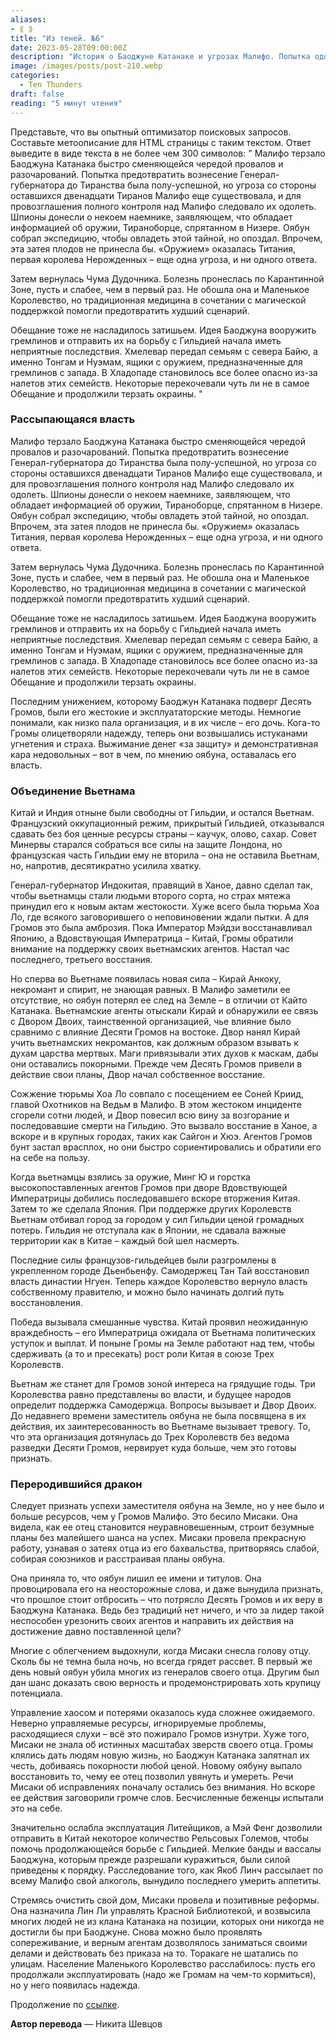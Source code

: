 ```yaml
---
aliases: 
- ⟪ ⟫
title: "Из теней. №6"
date: 2023-05-28T09:00:00Z
description: "История о Баоджуне Катанаке и угрозах Малифо. Попытка одолеть Тиранов, поиск оружия и борьба с Чумой. Экспедиции и магия сталкиваются с опасными последствиями. История о борьбе за контроль над Малифо"
image: /images/posts/post-210.webp
categories: 
  - Ten Thunders
draft: false
reading: "5 минут чтения"
---
```


Представьте, что вы опытный оптимизатор поисковых запросов. Составьте метоописание для HTML страницы с таким текстом. Ответ выведите в виде текста в не более чем 300 символов:  "
Малифо терзало Баоджуна Катанака быстро сменяющейся чередой провалов и разочарований. Попытка предотвратить вознесение Генерал-губернатора до Тиранства была полу-успешной, но угроза со стороны оставшихся двенадцати Тиранов Малифо еще существовала, и для провозглашения полного контроля над Малифо следовало их одолеть. Шпионы донесли о некоем наемнике, заявляющем, что обладает информацией об оружии, Тираноборце, спрятанном в Низере. Оябун собрал экспедицию, чтобы овладеть этой тайной, но опоздал. Впрочем, эта затея плодов не принесла бы. «Оружием» оказалась Титания, первая королева Нерожденных – еще одна угроза, и ни одного ответа.

Затем вернулась Чума Дудочника. Болезнь пронеслась по Карантинной Зоне, пусть и слабее, чем в первый раз. Не обошла она и Маленькое Королевство, но традиционная медицина в сочетании с магической поддержкой помогли предотвратить худший сценарий.

Обещание тоже не насладилось затишьем. Идея Баоджуна вооружить гремлинов и отправить их на борьбу с Гильдией начала иметь неприятные последствия. Хмелевар передал семьям с севера Байю, а именно Тонгам и Нуэмам, ящики с оружием, предназначенные для гремлинов с запада. В Хладопаде становилось все более опасно из-за налетов этих семейств. Некоторые перекочевали чуть ли не в самое Обещание и продолжили терзать окраины.
"

### Рассыпающаяся власть

Малифо терзало Баоджуна Катанака быстро сменяющейся чередой провалов и разочарований. Попытка предотвратить вознесение Генерал-губернатора до Тиранства была полу-успешной, но угроза со стороны оставшихся двенадцати Тиранов Малифо еще существовала, и для провозглашения полного контроля над Малифо следовало их одолеть. Шпионы донесли о некоем наемнике, заявляющем, что обладает информацией об оружии, Тираноборце, спрятанном в Низере. Оябун собрал экспедицию, чтобы овладеть этой тайной, но опоздал. Впрочем, эта затея плодов не принесла бы. «Оружием» оказалась Титания, первая королева Нерожденных – еще одна угроза, и ни одного ответа.

Затем вернулась Чума Дудочника. Болезнь пронеслась по Карантинной Зоне, пусть и слабее, чем в первый раз. Не обошла она и Маленькое Королевство, но традиционная медицина в сочетании с магической поддержкой помогли предотвратить худший сценарий.

Обещание тоже не насладилось затишьем. Идея Баоджуна вооружить гремлинов и отправить их на борьбу с Гильдией начала иметь неприятные последствия. Хмелевар передал семьям с севера Байю, а именно Тонгам и Нуэмам, ящики с оружием, предназначенные для гремлинов с запада. В Хладопаде становилось все более опасно из-за налетов этих семейств. Некоторые перекочевали чуть ли не в самое Обещание и продолжили терзать окраины.

Последним унижением, которому Баоджун Катанака подверг Десять Громов, были его жестокие и эксплуататорские методы. Немногие понимали, как низко пала организация, и в их числе – его дочь. Кога-то Громы олицетворяли надежду, теперь они возвышались истуканами угнетения и страха. Выжимание денег «за защиту» и демонстративная кара недовольных – вот в чем, по мнению оябуна, оставалась его власть.

### Объединение Вьетнама

Китай и Индия отныне были свободны от Гильдии, и остался Вьетнам. Французский оккупационный режим, прикрытый Гильдией, отказывался сдавать без боя ценные ресурсы страны – каучук, олово, сахар. Совет Минервы старался собраться все силы на защите Лондона, но французская часть Гильдии ему не вторила – она не оставила Вьетнам, но, напротив, десятикратно усилила хватку.

Генерал-губернатор Индокитая, правящий в Ханое, давно сделал так, чтобы вьетнамцы стали людьми второго сорта, но страх мятежа принудил его к новым актам жестокости. Хуже всего была тюрьма Хоа Ло, где всякого заговорившего о неповиновении ждали пытки. А для Громов это была амброзия. Пока Император Мэйдзи восстанавливал Японию, а Вдовствующая Императрица – Китай, Громы обратили внимание на поддержку своих вьетнамских агентов. Настал час последнего, третьего восстания.

Но сперва во Вьетнаме появилась новая сила – Кирай Анкоку, некромант и спирит, не знающая равных. В Малифо заметили ее отсутствие, но оябун потерял ее след на Земле – в отличии от Кайто Катанака. Вьетнамские агенты отыскали Кирай и обнаружили ее связь с Двором Двоих, таинственной организацией, чье влияние было сравнимо с влияние Десяти Громов на востоке. Двор нанял Кирай учить вьетнамских некромантов, как должным образом взывать к духам царства мертвых. Маги привязывали этих духов к маскам, дабы они оставались покорными. Прежде чем Десять Громов привели в действие свои планы, Двор начал собственное восстание.

Сожжение тюрьмы Хоа Ло совпало с посещением ее Соней Криид, главой Охотников на Ведьм в Малифо. В этом жестоком инциденте сгорели сотни людей, и Двор повесил всю вину за возгорание и последовавшие смерти на Гильдию. Это вызвало восстание в Ханое, а вскоре и в крупных городах, таких как Сайгон и Хюэ. Агентов Громов бунт застал врасплох, но они быстро сориентировались и обратили его на себе на пользу.

Когда вьетнамцы взялись за оружие, Минг Ю и горстка высокопоставленных агентов Громов при дворе Вдовствующей Императрицы добились последовавшего вскоре вторжения Китая. Затем то же сделала Япония. При поддержке других Королевств Вьетнам отбивал город за городом у сил Гильдии ценой громадных потерь. Гильдия не отступала как в Японии, не сдавала важные территории как в Китае – каждый бой шел насмерть.

Последние силы французов-гильдейцев были разгромлены в укрепленном городе Дьенбьенфу. Самодержец Тан Тай восстановил власть династии Нгуен. Теперь каждое Королевство вернуло власть собственному правителю, и можно было начинать долгий путь восстановления.

Победа вызывала смешанные чувства. Китай проявил неожиданную враждебность – его Императрица ожидала от Вьетнама политических уступок и выплат. И поныне Громы на Земле работают над тем, чтобы сдерживать (а то и пресекать) рост роли Китая в союзе Трех Королевств.

Вьетнам же станет для Громов зоной интереса на грядущие годы. Три Королевства равно представлены во власти, и будущее народов определит поддержка Самодержца. Вопросы вызывает и Двор Двоих. До недавнего времени заместитель оябуна не была посвящена в их действия, их заинтересованность во Вьетнаме вызывает тревогу. То, что эта организация дотянулась до Трех Королевств без ведома разведки Десяти Громов, нервирует куда больше, чем это готовы признать.

### Переродившийся дракон

Следует признать успехи заместителя оябуна на Земле, но у нее было и больше ресурсов, чем у Громов Малифо. Это бесило Мисаки. Она видела, как ее отец становится неуравновешенным, строит безумные планы без малейшего шанса на успех. Мисаки провела прекрасную работу, узнавая о затеях отца из его бахвальства, притворяясь слабой, собирая союзников и расстраивая планы оябуна.

Она приняла то, что оябун лишил ее имени и титулов. Она провоцировала его на неосторожные слова, и даже вынудила признать, что прошлое стоит отбросить – что потрясло Десять Громов и их веру в Баоджуна Катанака. Ведь без традиций нет ничего, и что за лидер такой неспособен урезонить своих агентов и направить их действия на достижение давно поставленной цели?

Многие с облегчением выдохнули, когда Мисаки снесла голову отцу. Сколь бы не темна была ночь, но всегда грядет рассвет. В первый же день новый оябун убила многих из генералов своего отца. Другим был дан шанс доказать свою верность и продемонстрировать хоть крупицу потенциала.

Управление хаосом и потерями оказалось куда сложнее ожидаемого. Неверно управляемые ресурсы, игнорируемые проблемы, расходящиеся слухи – всё это пожирало Громов изнутри. Хуже того, Мисаки не знала об истинных масштабах зверств своего отца. Громы клялись дать людям новую жизнь, но Баоджун Катанака запятнал их честь, добиваясь покорности любой ценой. Новому оябуну выпало восстановить то, чему ее отец позволил увянуть и умереть. Речи Мисаки об исправлениях поначалу остались без внимания. Но вскоре ее действия заговорили громче слов. Бесчисленные беженцы испытали это на себе.

Значительно ослабла эксплуатация Литейщиков, а Мэй Фенг дозволили отправить в Китай некоторое количество Рельсовых Големов, чтобы помочь продолжающейся борьбе с Гильдией. Мелкие банды и вассалы Баоджуна, которым прежде разрешали куражиться, были силой приведены к порядку. Расследование того, как Якоб Линч рассылает по всему Малифо свой алкоголь, вынудило последнего умерить аппетиты.

Стремясь очистить свой дом, Мисаки провела и позитивные реформы. Она назначила Лин Ли управлять Красной Библиотекой, и возвысила многих людей не из клана Катанака на позиции, которых они никогда не достигли бы при Баоджуне. Снова можно было проявлять сопереживание, и верным агентам дозволялось заниматься своими делами и действовать без приказа на то. Торакаге не шатались по улицам. Население Маленького Королевство расслабилось: пусть его продолжали эксплуатировать (надо же Громам на чем-то кормиться), но у него появилась надежда.


Продолжение по [ссылке](http://malifaux.vercel.app/posts/post-211).


**Автор перевода** — Никита Шевцов